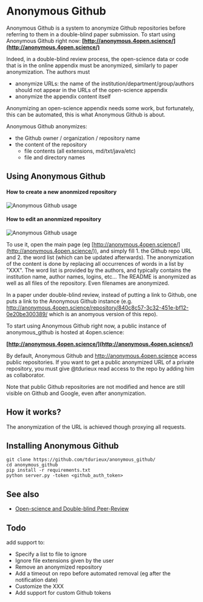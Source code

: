 Anonymous Github
================

Anonymous Github is a system to anonymize Github repositories before referring to them in a double-blind paper submission.
To start using Anonymous Github right now: **[http://anonymous.4open.science/](http://anonymous.4open.science/)**

Indeed, in a double-blind review process, the open-science data or code that is in the online appendix must be anonymized, similarly to paper anonymization. The authors must

* anonymize URLs: the name of the institution/department/group/authors should not appear in the  URLs of the open-science appendix
* anonymize the appendix content itself

Anonymizing an open-science appendix needs some work, but fortunately, this can be automated, this is what Anonymous Github is about.

Anonymous Github anonymizes:
* the Github owner / organization / repository name
* the content of the repository
  * file contents (all extensions, md/txt/java/etc)
  * file and directory names


Using Anonymous Github
-----------------------


#### How to create a new anonmized repository
![Anonymous Github usage](https://user-images.githubusercontent.com/5577568/31989885-e1cecff0-b973-11e7-8e3d-a6ded2d1a8d5.gif)

#### How to edit an anonmized repository
![Anonymous Github usage](https://user-images.githubusercontent.com/5577568/31989888-e1e860c8-b973-11e7-8a45-b2dad401754d.gif)


To use it, open the main page (eg [http://anonymous.4open.science/](http://anonymous.4open.science/)), and simply fill 1. the Github repo URL and 2. the word list (which can be updated afterwards). 
The anonymization of the content is done by replacing all occurrences of words in a list by "XXX". 
The word list is provided by the authors, and typically contains the institution name, author names, logins, etc...
The README is anonymized as well as all files of the repository. Even filenames are anonymized. 

In a paper under double-blind review, instead of putting a link to Github, one puts a link to the Anonymous Github instance (e.g. 
<http://anonymous.4open.science/repository/840c8c57-3c32-451e-bf12-0e20be300389/> which is an anomyous version of this repo).

To start using Anonymous Github right now, a public instance of anonymous_github is hosted at 4open.science:

**[http://anonymous.4open.science/](http://anonymous.4open.science/)**

By default, Anonymous Github and http://anonymous.4open.science access public repositories. If you want to get a public anonymized URL of a private repository, you must give @tdurieux read access to the repo by adding him as collaborator.

Note that public Github repositories are  not modified and hence are still visible on Github and Google, even after anonymization.

How it works?
--------------

The anonymization of the URL is achieved though proxying all requests.

Installing Anonymous Github
----------------------------

```
git clone https://github.com/tdurieux/anonymous_github/
cd anonymous_github
pip install -r requirements.txt
python server.py -token <github_auth_token>
```

See also
--------

* [Open-science and Double-blind Peer-Review](http://www.monperrus.net/martin/open-science-double-blind)

Todo
----

add support to:

* Specify a list to file to ignore
* Ignore file extensions given by the user
* Remove an anonymized repository
* Add a timeout on repo before automated removal (eg after the notification date)
* Customize the XXX
* Add support for custom Github tokens

